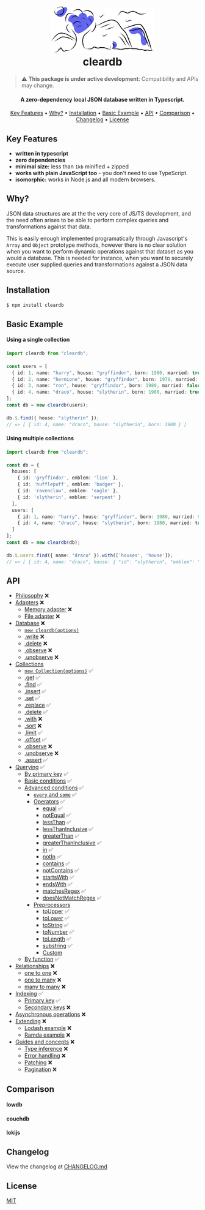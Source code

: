 <h1 align="center">
  <br>
  <a href="https://github.com/alexberriman/cleardb"><img src="./logo.svg" alt="cleardb" height="120"></a>
  <br>
  cleardb
  <br>
</h1>

> :warning: **This package is under active development**: Compatibility and APIs may change.

<h4 align="center">A zero-dependency local JSON database written in Typescript.</h4>

<p align="center">
  <a href="#key-features">Key Features</a> •
  <a href="#why">Why?</a> •
  <a href="#installation">Installation</a> •
  <a href="#basic-example">Basic Example</a> •
  <a href="#api">API</a> •
  <a href="#comparison">Comparison</a> •
  <a href="#changelog">Changelog</a> •
  <a href="#license">License</a>
</p>

## Key Features

- **written in typescript**
- **zero dependencies**
- **minimal size:** less than `1kb` minified + zipped
- **works with plain JavaScript too** - you don't need to use TypeScript.
- **isomorphic:** works in Node.js and all modern browsers.

## Why?

JSON data structures are at the the very core of JS/TS development, and the need often arises to be able to perform complex queries and transformations against that data.

This is easily enough implemented programatically through Javascript's `Array` and `Object` prototype methods, however there is no clear solution when you want to perform dynamic operations against that dataset as you would a database. This is needed for instance, when you want to securely execute user supplied queries and transformations against a JSON data source.

## Installation

```bash
$ npm install cleardb
```

## Basic Example

#### Using a single collection

```ts
import cleardb from "cleardb";

const users = [
  { id: 1, name: "harry", house: "gryffindor", born: 1980, married: true },
  { id: 2, name: "hermione", house: "gryffindor", born: 1979, married: false },
  { id: 3, name: "ron", house: "gryffindor", born: 1980, married: false },
  { id: 4, name: "draco", house: "slytherin", born: 1980, married: true },
];
const db = new cleardb(users);

db.$.find({ house: "slytherin" });
// => [ { id: 4, name: "draco", house: "slytherin", born: 1980 } ]
```

#### Using multiple collections

```ts
import cleardb from "cleardb";

const db = {
  houses: [
    { id: 'gryffindor', emblem: 'lion' },
    { id: 'hufflepuff', emblem: 'badger' },
    { id: 'ravenclaw', emblem: 'eagle' },
    { id: 'slytherin', emblem: 'serpent' }
  ],
  users: [
    { id: 1, name: "harry", house: "gryffindor", born: 1980, married: true },
    { id: 4, name: "draco", house: "slytherin", born: 1980, married: true }
  ]
];
const db = new cleardb(db);

db.$.users.find({ name: "draco" }).with(['houses', 'house']);
// => [ { id: 4, name: "draco", house: { "id": "slytherin", "emblem": "serpent" }, born: 1980 } ]
```

## API

- [Philosophy](#philosophy) ❌
- [Adapters](#adapters) ❌
  - [Memory adapter](#memory-adapter) ❌
  - [File adapter](#file-adapter) ❌
- [Database](#database) ❌
  - [`new cleardb(options)`](#options)
  - [.write](#write) ❌
  - [.delete](#delete) ❌
  - [.observe](#observe) ❌
  - [.unobserve](#unobserve) ❌
- [Collections](#collections)
  - [`new Collection(options)`](#collection-options) ✅
  - [.get](#get) ✅
  - [.find](#find) ✅
  - [.insert](#insert) ✅
  - [.set](#set) ✅
  - [.replace](#upsert) ✅
  - [.delete](#delete) ✅
  - [.with](#expand) ❌
  - [.sort](#sort) ❌
  - [.limit](#limit) ✅
  - [.offset](#offset) ✅
  - [.observe](#observe) ❌
  - [.unobserve](#unobserve) ❌
  - [.assert](#assert) ✅
- [Querying](#querying) ✅
  - [By primary key](#by-primary-key) ✅
  - [Basic conditions](#basic-conditions) ✅
  - [Advanced conditions](#advanced-conditions) ✅
    - [`every` and `some`](#every-and-some) ✅
    - [Operators](#operators) ✅
      - [equal](#equal) ✅
      - [notEqual](#toLower) ✅
      - [lessThan](#toString) ✅
      - [lessThanInclusive](#toNumber) ✅
      - [greaterThan](#toLength) ✅
      - [greaterThanInclusive](#toLength) ✅
      - [in](#toLength) ✅
      - [notIn](#toLength) ✅
      - [contains](#toLength) ✅
      - [notContains](#toLength) ✅
      - [startsWith](#toLength) ✅
      - [endsWith](#toLength) ✅
      - [matchesRegex](#toLength) ✅
      - [doesNotMatchRegex](#toLength) ✅
    - [Preprocessors](#preprocess)
      - [toUpper](#toUpper) ✅
      - [toLower](#toLower) ✅
      - [toString](#toString) ✅
      - [toNumber](#toNumber) ✅
      - [toLength](#toLength) ✅
      - [substring](#toLength) ✅
      - [Custom](#custom-preprocessors)
  - [By function](#by-functions) ✅
- [Relationships](#relationships) ❌
  - [one to one](#one-to-one) ❌
  - [one to many](#one-to-many) ❌
  - [many to many](#many-to-many) ❌
- [Indexing](#indexing) ✅
  - [Primary key](#primary-key) ✅
  - [Secondary keys](#secondary-keys) ❌
- [Asynchronous operations](#asynchronous-operations) ❌
- [Extending](#extending-cleardb) ❌
  - [Lodash example](#lodash-example) ❌
  - [Ramda example](#ramda-example) ❌
- [Guides and concepts](#guides-and-concepts) ❌
  - [Type inference](#type-inference) ❌
  - [Error handling](#error-handling) ❌
  - [Patching](#applying-patches) ❌
  - [Pagination](#pagination) ❌

## Comparison

#### lowdb

#### couchdb

#### lokijs

## Changelog

View the changelog at [CHANGELOG.md](CHANGELOG.md)

## License

[MIT](https://tldrlegal.com/license/mit-license)
